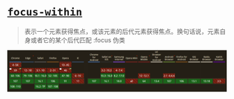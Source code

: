 # [`focus-within`](https://developer.mozilla.org/zh-CN/docs/Web/CSS/:focus-within)

> 表示一个元素获得焦点，或该元素的后代元素获得焦点。换句话说，元素自身或者它的某个后代匹配 :focus 伪类

![](./.assets/focus-within-2022-11-04-10-41-36.png)

